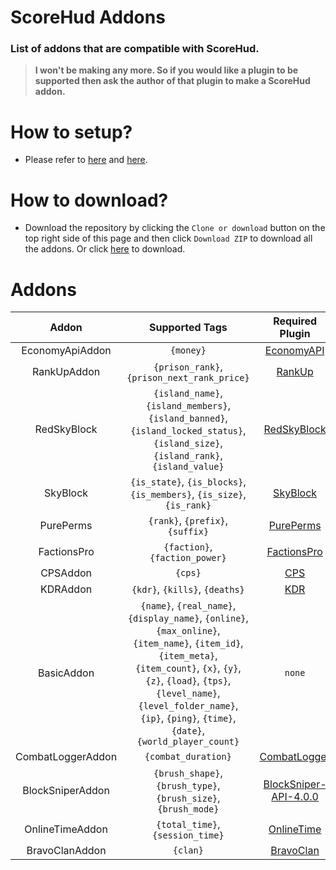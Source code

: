 # ScoreHud Addons

### List of addons that are compatible with ScoreHud.

>**I won't be making any more. So if you would like a plugin to be supported then ask the author of that plugin to make a ScoreHud addon.**

# How to setup?

- Please refer to [here](https://github.com/JackMD/ScoreHud/tree/master#addons) and [here](https://github.com/JackMD/ScoreHud/tree/master#how-to-use-addons).

# How to download?

- Download the repository by clicking the `Clone or download` button on the top right side of this page and then click `Download ZIP` to download all the addons. Or click [here](https://github.com/JackMD/ScoreHud-Addons/archive/master.zip) to download.

# Addons 

|Addon|Supported Tags|Required Plugin|
|:--:|:--:|:--:|
|EconomyApiAddon|`{money}`|[EconomyAPI](https://github.com/poggit-orphanage/EconomyS/tree/master/EconomyAPI)|
|RankUpAddon|`{prison_rank}`, `{prison_next_rank_price}`|[RankUp](https://github.com/falkirks/RankUp)|
|RedSkyBlock| `{island_name}`, `{island_members}`, `{island_banned}`, `{island_locked_status}`, `{island_size}`, `{island_rank}`, `{island_value}`|[RedSkyBlock](https://github.com/RedCraftGH/RedSkyBlock)|
|SkyBlock|`{is_state}`, `{is_blocks}`, `{is_members}`, `{is_size}`, `{is_rank}`|[SkyBlock](https://github.com/GiantQuartz/SkyBlock)|
|PurePerms|`{rank}`, `{prefix}`, `{suffix}`|[PurePerms](https://github.com/poggit-orphanage/PurePerms)|
|FactionsPro|`{faction}`, `{faction_power}`|[FactionsPro](https://github.com/poggit-orphanage/FactionsPro)|
|CPSAddon|`{cps}`|[CPS](https://github.com/JackMD/CPS)|
|KDRAddon|`{kdr}`, `{kills}`, `{deaths}`|[KDR](https://github.com/JackMD/KDR)|
|BasicAddon|`{name}`, `{real_name}`, `{display_name}`, `{online}`, `{max_online}`, `{item_name}`, `{item_id}`, `{item_meta}`, `{item_count}`, `{x}`, `{y}`, `{z}`, `{load}`, `{tps}`, `{level_name}`, `{level_folder_name}`, `{ip}`, `{ping}`, `{time}`, `{date}`, `{world_player_count}`|`none`|
|CombatLoggerAddon|`{combat_duration}`|[CombatLogger](https://poggit.pmmp.io/ci/JackNoordhuis/PocketMine-Plugins/CombatLogger)|
|BlockSniperAddon|`{brush_shape}`, `{brush_type}`, `{brush_size}`, `{brush_mode}`|[BlockSniper-API-4.0.0](https://github.com/BlockHorizons/BlockSniper/tree/API-4.0.0)|
|OnlineTimeAddon|`{total_time}`, `{session_time}`|[OnlineTime](https://github.com/Zedstar16/OnlineTime)|
|BravoClanAddon| `{clan}` |[BravoClan](https://github.com/Itzdvbravo/BravoClan)
